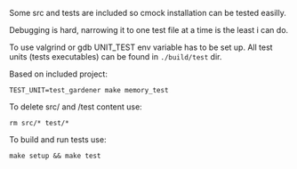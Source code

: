 Some src and tests are included so cmock installation can be tested easilly.

Debugging is hard, narrowing it to one test file at a time is the least i can do.

To use valgrind or gdb UNIT_TEST env variable has to be set up.
All test units (tests executables) can be found in `./build/test` dir.

Based on included project:
```
TEST_UNIT=test_gardener make memory_test
```

To delete src/ and /test content use:
```
rm src/* test/*
```

To build and run tests use:
```
make setup && make test
```
